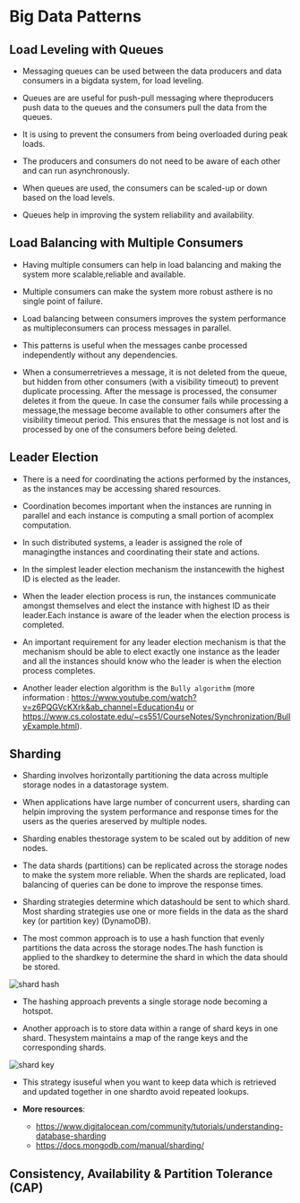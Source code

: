 # Big Data Patterns

## Load Leveling with Queues

- Messaging queues can be used between the data producers and data consumers in a bigdata system, for load leveling.

- Queues are are useful for push-pull messaging where theproducers push data to the queues and the consumers pull the data from the queues.

- It is using to prevent the consumers from being overloaded during peak loads.

- The producers and consumers do not need to be aware of each other and can run asynchronously.

- When queues are used, the consumers can be scaled-up or down based on the load levels. 

- Queues help in improving the system reliability and availability.

## Load Balancing with Multiple Consumers

- Having multiple consumers can help in load balancing and making the system more scalable,reliable and available.

- Multiple consumers can make the system more robust asthere is no single point of failure.

- Load balancing between consumers improves the system performance as multipleconsumers can process messages in parallel.

- This patterns is useful when the messages canbe processed independently without any dependencies.

- When a consumerretrieves a message, it is not deleted from the queue, but hidden from other consumers (with a visibility timeout) to prevent duplicate processing.  After the message is processed, the consumer deletes it from the queue. In case the consumer fails while processing a message,the message become available to other consumers after the visibility timeout period. This ensures that the message is not lost and is processed by one of the consumers before being deleted.

## Leader Election

- There is a need for coordinating the actions performed by the instances, as the instances may be accessing shared resources. 

- Coordination becomes important when the instances are running in parallel and each instance is computing a small portion of acomplex computation.

- In such distributed systems, a leader is assigned the role of managingthe instances and coordinating their state and actions.

- In the simplest leader election mechanism the instancewith the highest ID is elected as the leader.

- When the leader election process is run, the instances communicate amongst themselves and elect the instance with highest ID as their leader.Each instance is aware of the leader when the election process is completed.

- An important requirement for any leader election mechanism is that the mechanism should be able to elect exactly one instance as the leader and all the instances should know who the leader is when the election process completes.

- Another leader election algorithm is the `Bully algorithm` (more information : <https://www.youtube.com/watch?v=z6PQGVcKXrk&ab_channel=Education4u>  or <https://www.cs.colostate.edu/~cs551/CourseNotes/Synchronization/BullyExample.html>).

## Sharding

- Sharding involves horizontally partitioning the data across multiple storage nodes in a datastorage system.

- When applications have large number of concurrent users, sharding can helpin improving the system performance and response times for the users as the queries areserved by multiple nodes.

- Sharding enables thestorage system to be scaled out by addition of new nodes.

- The data shards (partitions) can be replicated across the storage nodes to make the system more reliable. When the shards are replicated, load balancing of queries can be done to improve the response times.

- Sharding strategies determine which datashould be sent to which shard. Most sharding strategies use one or more fields in the data as the shard key (or partition key) (DynamoDB).

- The most common approach is to use a hash function that evenly partitions the data across the storage nodes.The hash function is applied to the shardkey to determine the shard in which the data should be stored.

![shard hash](https://docs.mongodb.com/manual/_images/sharded-cluster-hashed-distribution.bakedsvg.svg)

- The hashing approach prevents a single storage node becoming a hotspot.

- Another approach is to store data within a range of shard keys in one shard. Thesystem maintains a map of the range keys and the corresponding shards.

![shard key](https://docs.mongodb.com/manual/_images/sharded-cluster-ranged-distribution-good.bakedsvg.svg)

- This strategy isuseful when you want to keep data which is retrieved and updated together in one shardto avoid repeated lookups.

- **More resources**:
  - <https://www.digitalocean.com/community/tutorials/understanding-database-sharding>
  - <https://docs.mongodb.com/manual/sharding/>

##  Consistency, Availability & Partition Tolerance (CAP)